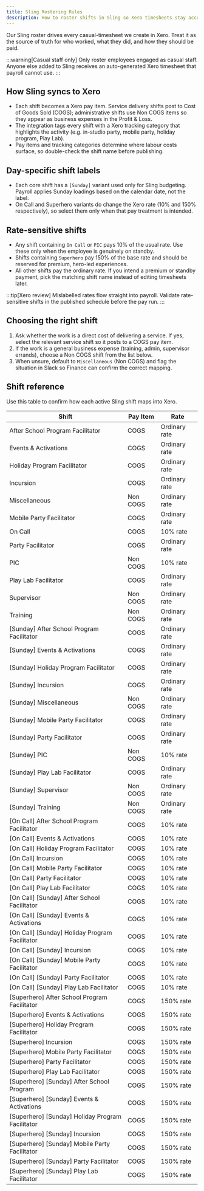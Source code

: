 ```yaml
---
title: Sling Rostering Rules
description: How to roster shifts in Sling so Xero timesheets stay accurate for Fizz Kidz.
---
```


Our Sling roster drives every casual-timesheet we create in Xero. Treat it as the source of truth for who worked, what they did, and how they should be paid.

:::warning[Casual staff only]
Only roster employees engaged as casual staff. Anyone else added to Sling receives an auto-generated Xero timesheet that payroll cannot use.
:::

## How Sling syncs to Xero

- Each shift becomes a Xero pay item. Service delivery shifts post to Cost of Goods Sold (COGS); administrative shifts use Non COGS items so they appear as business expenses in the Profit & Loss.
- The integration tags every shift with a Xero tracking category that highlights the activity (e.g. in-studio party, mobile party, holiday program, Play Lab).
- Pay items and tracking categories determine where labour costs surface, so double-check the shift name before publishing.


## Day-specific shift labels
- Each core shift has a `[Sunday]` variant used only for Sling budgeting. Payroll applies Sunday loadings based on the calendar date, not the label.
- On Call and Superhero variants do change the Xero rate (10% and 150% respectively), so select them only when that pay treatment is intended.

## Rate-sensitive shifts

- Any shift containing `On Call` or `PIC` pays 10% of the usual rate. Use these only when the employee is genuinely on standby.
- Shifts containing `Superhero` pay 150% of the base rate and should be reserved for premium, hero-led experiences.
- All other shifts pay the ordinary rate. If you intend a premium or standby payment, pick the matching shift name instead of editing timesheets later.

:::tip[Xero review]
Mislabelled rates flow straight into payroll. Validate rate-sensitive shifts in the published schedule before the pay run.
:::

## Choosing the right shift

1. Ask whether the work is a direct cost of delivering a service. If yes, select the relevant service shift so it posts to a COGS pay item.
2. If the work is a general business expense (training, admin, supervisor errands), choose a Non COGS shift from the list below.
3. When unsure, default to `Miscellaneous` (Non COGS) and flag the situation in Slack so Finance can confirm the correct mapping.

## Shift reference

Use this table to confirm how each active Sling shift maps into Xero.

| Shift                                            | Pay Item | Rate          |
| ------------------------------------------------ | -------- | ------------- |
| After School Program Facilitator                 | COGS     | Ordinary rate |
| Events & Activations                             | COGS     | Ordinary rate |
| Holiday Program Facilitator                      | COGS     | Ordinary rate |
| Incursion                                        | COGS     | Ordinary rate |
| Miscellaneous                                    | Non COGS | Ordinary rate |
| Mobile Party Facilitator                         | COGS     | Ordinary rate |
| On Call                                          | COGS     | 10% rate      |
| Party Facilitator                                | COGS     | Ordinary rate |
| PIC                                              | Non COGS | 10% rate      |
| Play Lab Facilitator                             | COGS     | Ordinary rate |
| Supervisor                                       | Non COGS | Ordinary rate |
| Training                                         | Non COGS | Ordinary rate |
| [Sunday] After School Program Facilitator        | COGS     | Ordinary rate |
| [Sunday] Events & Activations                    | COGS     | Ordinary rate |
| [Sunday] Holiday Program Facilitator             | COGS     | Ordinary rate |
| [Sunday] Incursion                               | COGS     | Ordinary rate |
| [Sunday] Miscellaneous                           | Non COGS | Ordinary rate |
| [Sunday] Mobile Party Facilitator                | COGS     | Ordinary rate |
| [Sunday] Party Facilitator                       | COGS     | Ordinary rate |
| [Sunday] PIC                                     | Non COGS | 10% rate      |
| [Sunday] Play Lab Facilitator                    | COGS     | Ordinary rate |
| [Sunday] Supervisor                              | Non COGS | Ordinary rate |
| [Sunday] Training                                | Non COGS | Ordinary rate |
| [On Call] After School Program Facilitator       | COGS     | 10% rate      |
| [On Call] Events & Activations                   | COGS     | 10% rate      |
| [On Call] Holiday Program Facilitator            | COGS     | 10% rate      |
| [On Call] Incursion                              | COGS     | 10% rate      |
| [On Call] Mobile Party Facilitator               | COGS     | 10% rate      |
| [On Call] Party Facilitator                      | COGS     | 10% rate      |
| [On Call] Play Lab Facilitator                   | COGS     | 10% rate      |
| [On Call] [Sunday] After School Facilitator      | COGS     | 10% rate      |
| [On Call] [Sunday] Events & Activations          | COGS     | 10% rate      |
| [On Call] [Sunday] Holiday Program Facilitator   | COGS     | 10% rate      |
| [On Call] [Sunday] Incursion                     | COGS     | 10% rate      |
| [On Call] [Sunday] Mobile Party Facilitator      | COGS     | 10% rate      |
| [On Call] [Sunday] Party Facilitator             | COGS     | 10% rate      |
| [On Call] [Sunday] Play Lab Facilitator          | COGS     | 10% rate      |
| [Superhero] After School Program Facilitator     | COGS     | 150% rate     |
| [Superhero] Events & Activations                 | COGS     | 150% rate     |
| [Superhero] Holiday Program Facilitator          | COGS     | 150% rate     |
| [Superhero] Incursion                            | COGS     | 150% rate     |
| [Superhero] Mobile Party Facilitator             | COGS     | 150% rate     |
| [Superhero] Party Facilitator                    | COGS     | 150% rate     |
| [Superhero] Play Lab Facilitator                 | COGS     | 150% rate     |
| [Superhero] [Sunday] After School Program        | COGS     | 150% rate     |
| [Superhero] [Sunday] Events & Activations        | COGS     | 150% rate     |
| [Superhero] [Sunday] Holiday Program Facilitator | COGS     | 150% rate     |
| [Superhero] [Sunday] Incursion                   | COGS     | 150% rate     |
| [Superhero] [Sunday] Mobile Party Facilitator    | COGS     | 150% rate     |
| [Superhero] [Sunday] Party Facilitator           | COGS     | 150% rate     |
| [Superhero] [Sunday] Play Lab Facilitator        | COGS     | 150% rate     |
